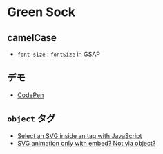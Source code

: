 # Green Sock

## camelCase

- `font-size` : `fontSize` in GSAP

## デモ

- [CodePen](https://codepen.io/GreenSock/)

## `object` タグ

- [Select an SVG inside an <object> tag with JavaScript](https://benfrain.com/selecting-svg-inside-tags-with-javascript/)
- [SVG animation only with embed? Not via object?](https://greensock.com/forums/topic/7201-svg-animation-only-with-embed-not-via-object/)